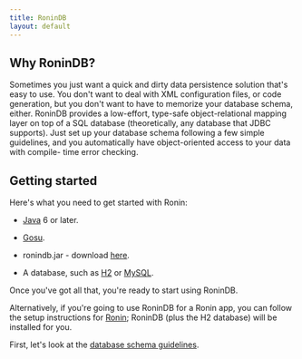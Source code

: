 ```yaml
---
title: RoninDB
layout: default
---
```


## Why RoninDB?

Sometimes you just want a quick and dirty data persistence solution that's
easy to use. You don't want to deal with XML configuration files, or code
generation, but you don't want to have to memorize your database schema,
either. RoninDB provides a low-effort, type-safe object-relational mapping
layer on top of a SQL database (theoretically, any database that JDBC
supports). Just set up your database schema following a few simple guidelines,
and you automatically have object-oriented access to your data with compile-
time error checking.

## Getting started

Here's what you need to get started with Ronin:

  * [Java][3] 6 or later.

  * [Gosu][4].

  * ronindb.jar - download [here][5].

  * A database, such as [H2][6] or [MySQL][7].

Once you've got all that, you're ready to start using RoninDB.

Alternatively, if you're going to use RoninDB for a Ronin app, you can follow
the setup instructions for [Ronin](Ronin.html); RoninDB (plus the H2 database) will be
installed for you.

First, let's look at the [database schema guidelines](Schema-Guidelines.html).

   [1]: #Why_RoninDB?

   [2]: #Getting_started

   [3]: http://java.sun.com/javase/downloads/index.jsp

   [4]: http://www.gosu-lang.org/

   [5]: http://code.google.com/p/ronin/downloads/list

   [6]: http://www.h2database.com/

   [7]: http://www.sun.com/software/products/mysql/

   [8]: /p/ronin/wiki/Ronin

   [9]: /p/ronin/wiki/SchemaGuidelines
